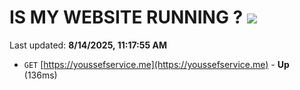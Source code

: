 # IS MY WEBSITE RUNNING ? [![](https://img.shields.io/static/v1?label=Sponsor&message=%E2%9D%A4&logo=GitHub&color=%23fe8e86)](https://github.com/sponsors/Youssef-Lehmam)

Last updated: **8/14/2025, 11:17:55 AM**

- `GET` [https://youssefservice.me](https://youssefservice.me) - **Up** (136ms)
